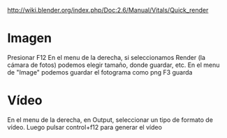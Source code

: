 http://wiki.blender.org/index.php/Doc:2.6/Manual/Vitals/Quick_render

# Imagen
Presionar F12
En el menu de la derecha, si seleccionamos Render (la cámara de fotos) podemos elegir tamaño, donde guardar, etc.
En el menu de "Image" podemos guardar el fotograma como png
F3 guarda

# Vídeo
En el menu de la derecha, en Output, seleccionar un tipo de formato de vídeo.
Luego pulsar control+f12 para generar el vídeo
